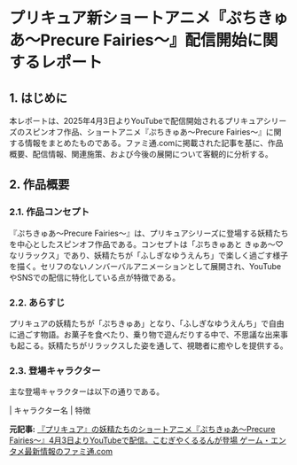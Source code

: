 # プリキュア新ショートアニメ『ぷちきゅあ～Precure Fairies～』配信開始に関するレポート

## 1. はじめに

本レポートは、2025年4月3日よりYouTubeで配信開始されるプリキュアシリーズのスピンオフ作品、ショートアニメ『ぷちきゅあ～Precure Fairies～』に関する情報をまとめたものである。ファミ通.comに掲載された記事を基に、作品概要、配信情報、関連施策、および今後の展開について客観的に分析する。

## 2. 作品概要

### 2.1. 作品コンセプト

『ぷちきゅあ～Precure Fairies～』は、プリキュアシリーズに登場する妖精たちを中心としたスピンオフ作品である。コンセプトは「ぷちきゅあと きゅあ〜♡ なリラックス」であり、妖精たちが「ふしぎなゆうえんち」で楽しく過ごす様子を描く。セリフのないノンバーバルアニメーションとして展開され、YouTubeやSNSでの配信に特化している点が特徴である。

### 2.2. あらすじ

プリキュアの妖精たちが「ぷちきゅあ」となり、「ふしぎなゆうえんち」で自由に過ごす物語。お菓子を食べたり、乗り物で遊んだりする中で、不思議な出来事も起こる。妖精たちがリラックスした姿を通して、視聴者に癒やしを提供する。

### 2.3. 登場キャラクター

主な登場キャラクターは以下の通りである。

| キャラクター名 | 特徴 

**元記事:** [『プリキュア』の妖精たちのショートアニメ『ぷちきゅあ～Precure Fairies～』4月3日よりYouTubeで配信。こむぎやくるるんが登場 ゲーム・エンタメ最新情報のファミ通.com](https://www.famitsu.com/article/202503/37157)